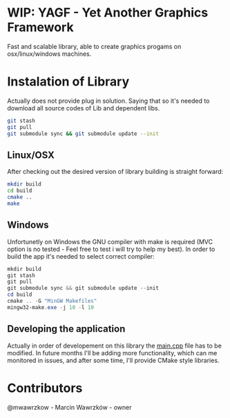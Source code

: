 # WIP: YAGF - Yet Another Graphics Framework

Fast and scalable library, able to create graphics progams on osx/linux/windows machines. 

# Instalation of Library
Actually does not provide plug in solution. Saying that so it's needed to download all source codes of Lib and dependent libs. 
```bash 
git stash
git pull
git submodule sync && git submodule update --init
```
## Linux/OSX
After checking out the desired version of library building is straight forward: 
```bash 
mkdir build
cd build 
cmake .. 
make
```
## Windows 
Unfortunetly on Windows the GNU compiler with make is required (MVC option is no tested - Feel free to test i will try to help my best). In order to build the app it's needed to select correct compiler: 
```powershell
mkdir build 
git stash
git pull
git submodule sync && git submodule update --init
cd build 
cmake .. -G "MinGW Makefiles" 
mingw32-make.exe -j 10 -l 10
```

## Developing the application
Actually in order of developement on this library the [main.cpp](Engine/Core/core/main.cpp) file has to be modified. In future months I'll be adding more functionality, which can me monitored in issues, and after some time, I'll provide  CMake style libraries. 

# Contributors 
@mwawrzkow - Marcin Wawrzków - owner 
